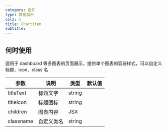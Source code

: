 ```yaml
---
category: 组件
type: 数据展示
cols: 1
title: ChartItem
subtitle:
---
```



## 何时使用

适用于 dashboard 等多图表的页面展示，提供单个图表的容器样式，可以自定义标题、icon、class 名

| 参数      | 说明       | 类型   | 默认值 |
| --------- | ---------- | ------ | ------ |
| titleText | 标题文字   | string |        |
| titleIcon | 标题图标   | string |        |
| children  | 图表内容   | JSX    |        |
| classname | 自定义类名 | string |        |
